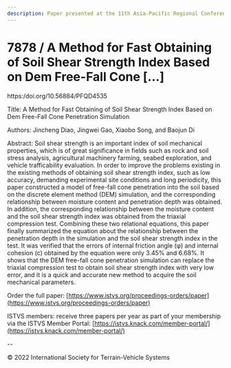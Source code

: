 ```yaml
---
description: Paper presented at the 11th Asia-Pacific Regional Conference of the ISTVS
---
```


# 7878 / A Method for Fast Obtaining of Soil Shear Strength Index Based on Dem Free-Fall Cone \[...]

https:/doi.org/10.56884/PFQD4535

Title: A Method for Fast Obtaining of Soil Shear Strength Index Based on Dem Free-Fall Cone Penetration Simulation

Authors: Jincheng Diao, Jingwei Gao, Xiaobo Song, and Baojun Di

Abstract: Soil shear strength is an important index of soil mechanical properties, which is of great significance in fields such as rock and soil stress analysis, agricultural machinery farming, seabed exploration, and vehicle trafficability evaluation. In order to improve the problems existing in the existing methods of obtaining soil shear strength index, such as low accuracy, demanding experimental site conditions and long periodicity, this paper constructed a model of free-fall cone penetration into the soil based on the discrete element method (DEM) simulation, and the corresponding relationship between moisture content and penetration depth was obtained. In addition, the corresponding relationship between the moisture content and the soil shear strength index was obtained from the triaxial compression test. Combining these two relational equations, this paper finally summarized the equation about the relationship between the penetration depth in the simulation and the soil shear strength index in the test. It was verified that the errors of internal friction angle (φ) and internal cohesion (c) obtained by the equation were only 3.45% and 6.68%. It shows that the DEM free-fall cone penetration simulation can replace the triaxial compression test to obtain soil shear strength index with very low error, and it is a quick and accurate new method to acquire the soil mechanical parameters.

Order the full paper: [https://www.istvs.org/proceedings-orders/paper](https://www.istvs.org/proceedings-orders/paper)

ISTVS members: receive three papers per year as part of your membership via the ISTVS Member Portal: [https://istvs.knack.com/member-portal/](https://istvs.knack.com/member-portal/)

\--

© 2022 International Society for Terrain-Vehicle Systems
